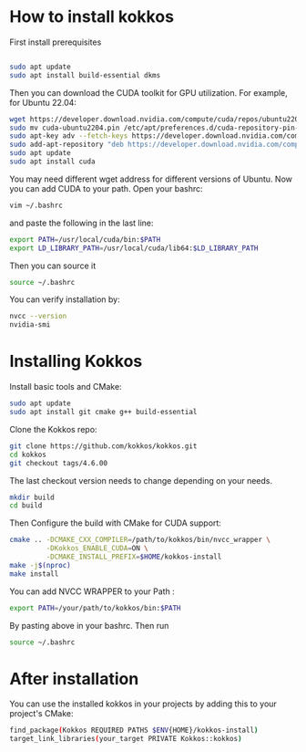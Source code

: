 # How to install kokkos

First install prerequisites

```bash

sudo apt update 
sudo apt install build-essential dkms 

```

Then you can download the CUDA toolkit for GPU utilization. For example, for Ubuntu 22.04:

```bash
wget https://developer.download.nvidia.com/compute/cuda/repos/ubuntu2204/x86_64/cuda-ubuntu2204.pin
sudo mv cuda-ubuntu2204.pin /etc/apt/preferences.d/cuda-repository-pin-600
sudo apt-key adv --fetch-keys https://developer.download.nvidia.com/compute/cuda/repos/ubuntu2204/x86_64/3bf863cc.pub
sudo add-apt-repository "deb https://developer.download.nvidia.com/compute/cuda/repos/ubuntu2204/x86_64/ /"
sudo apt update
sudo apt install cuda

```

You may need different wget address for different versions of Ubuntu. Now you can add CUDA to your path. Open your bashrc:

```bash
vim ~/.bashrc
```

and paste the following in the last line:

```bash
export PATH=/usr/local/cuda/bin:$PATH
export LD_LIBRARY_PATH=/usr/local/cuda/lib64:$LD_LIBRARY_PATH
```

Then you can source it

```bash
source ~/.bashrc
```

You can verify installation by:
```bash
nvcc --version
nvidia-smi
```

# Installing Kokkos

Install basic tools and CMake:

```bash
sudo apt update
sudo apt install git cmake g++ build-essential
```

Clone the Kokkos repo:
```bash
git clone https://github.com/kokkos/kokkos.git
cd kokkos
git checkout tags/4.6.00
```
The last checkout version needs to change depending on your needs.

```bash
mkdir build
cd build
```

Then Configure the build with CMake for CUDA support:
```bash
cmake .. -DCMAKE_CXX_COMPILER=/path/to/kokkos/bin/nvcc_wrapper \
         -DKokkos_ENABLE_CUDA=ON \
         -DCMAKE_INSTALL_PREFIX=$HOME/kokkos-install
make -j$(nproc)
make install
```

You can add NVCC WRAPPER to your Path :
```bash
export PATH=/your/path/to/kokkos/bin:$PATH
```
By pasting above in your bashrc.
Then run
```bash
source ~/.bashrc
```

# After installation

You can use the installed kokkos in your projects by adding this to your project's CMake:
```bash
find_package(Kokkos REQUIRED PATHS $ENV{HOME}/kokkos-install)
target_link_libraries(your_target PRIVATE Kokkos::kokkos)
```




